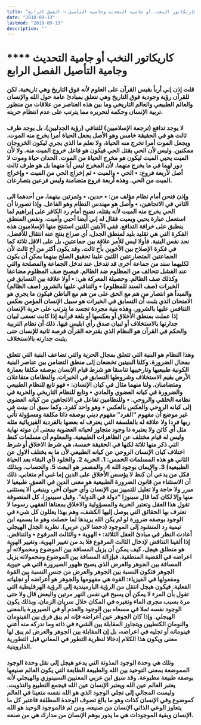 ```yaml
---
title: "كاريكاتور النخب، أو جامية التحديث وجامية التأصيل – الفصل الرابع"
date: "2018-09-13"
lastmod: "2018-09-13"
description: ""
---
```

# **** **كاريكاتور النخب أو جامية التحديث وجامية التأصيل الفصل الرابع**

### قلت إذن إني أربأ بقيس القرآن على العلوم لأنه فوق التاريخ وهي تاريخية. لكن للقرآن رؤية وجودية فوق التاريخ وهي تتعلق بمبادئ عامة حول الله والإنسان والعالم الطبيعي والعالم التاريخي وما بين هذه العناصر من علاقات من منظور تربية الإنسان وحكمه لتحريره مما يترتب على عدم انتظام حريته.

### لا يوجد تدافع (ترجمة الإسلاميين) للتنافي (رؤية الجدليين)، بل يوجد طرف ثالث هو في الحقيقة خامس وهو الأصل يجعل الحياة أمرا يخرج منه الموت، ويجعل الموت أمرا تخرج منه الحياة، ولا نعلم ما الذي يجري ليكون الخروجان ممكنين. وليس لأن الحي يقتل الحي فيكون هو فاعل خروج الميت منه. ولا لأن الميت يحيي الميت ليكون هو مخرج الحياة من الموت. الحدان حياة وموت لا دور لهما في ما يخرج منهما، لأن المخرج ليس أيا منهما بل هو طرف ثالث أصل لأربعة فروع: • الحي • والميت • ثم إخراج الحي من الميت • وإخراج الميت من الحي. وهذه أربعة فروع متضامنة وليس فرعين يتصارعان.

### وإذن فنحن أمام نظام مؤلف من: • حدين، • وثمرتين بينهما، من أحدهما الى الثاني في الاتجاهين، • وأصل هو مهندس النظام وهو الفاعل. وإذا تصورنا أن الحي يخرج منه الميت لأنه يقتله، نصبح أمام رد الكافر على إبراهيم لما استعمل عبارة يحيي ويميت فقال له إني أيضا أحيي وأميت. ونفس المنطق ينطبق على خرافة التدافع. ففي الآيتين اللتين استنتج منها الإسلاميون هذه الفكرة التي هي تقليد بليد لمنطق الجدل، أي صراع ينتج عنه انتقال للأفضل، نجد نفس البنية. فأولا ليس للأمر علاقة بين جماعتين، بل على الاقل ثلاثة كما في فكرة الإصلاح بين الأخوين بأخ ثالث. وقد يكون أكثر من أخ ثالث لأن الجماعتين المتصارعتين اللتين علينا تحقيق الصلح بينهما يمكن أن يكون لكليهما سند من جماعة أخرى قد تتدخل عند تدخل الجماعة والمصلحة والتي عند الفشل تتحالف من المظلوم ضد الظالم. فيصبح صف المظلوم مضاعفا وكذلك صف الظالم. وحصيلة المعركة هي: • أولا علاقة بين التسابق في الخيرات (صف السند للمظلوم) • والتنافي عليها بالشرور (صف الظالم) والمبدأ هو انتصار من هم مع الحق على من هم مع الباطن فيكون ما يجري هو الامتحان الذي يثبت أن التسابق في الخيرات هو سبيل الإنسان المؤمن بعكس التنافس عليها بالشرور. وهذه بنية مجردة تجسد ما يترتب على حرية الإنسان إذا عملت بمنطق الأخلاق أو بعكسها أو بلغة قرآنية إذا كانت تسعى لبيان جدارتها بالاستخلاف أو لبيان صدق رأي ابليس فيها. ذلك أن نظام التربية والحكم في القرآن هو النظام الذي يقترحه القرآن فرصة ثانية للإنسان حتى يثبت جدارته بالاستخلاف.

### وهذا النظام هو البنية التي تتعلق بمجال الحرية والتي تضاعف البنية التي تتعلق بمجال الضرورة. وكلتا البنيتين تخضعان إلى منطق التضامن بين عناصر البنية الكونية طبيعيها وتارخييها تناسقا هو شرط قيام الإنسان بوصفه مكلفا بعمارة الأرض بقيم الاستخلاف وشروطها التسابق في الخيرات. والنظامان متفاعلان ومتضامنان. ولنا منهما مثال في كيان الإنسان: • فهو تابع للنظام الطبيعي والضرورة في كيانه العضوي والمادي • وتابع للنظام التاريخي والحرية في نظامه الخلقي والروحي. • وللنظامين تفاعل في الاتجاهين من كيانه العضوي إلى كيانه الروحي والعكس بالعكس • وهو واحد كفرد. وكما سبق أن بينت في غير موضع أن مفهوم “الفرد” مفهوم ديني بوصفه ذاتا مكلفة ومسؤولة تأتي ربها فردا ولا علاقة له بالفلسفة التي يعترف له بعضها بالفردية الفيزيائية مثله مثل أي كائن ولا يعتبره ذا وجود متجاوز لحياته العضوية بمعنى أن موته نهاية وليس له قيام مختلف عن الظاهرات الطبيعية. والمعلوم أن مسلمات كنط التي ذكر منها ثلاثة لكنها في الحقيقة خمسة، هي شرط الاخلاق أو شرط اختلاف كيان الإنسان الروحي عن كيانه الطبيعي لأن ما به يختلف الاول عن الثاني هو هذه المسلمات الخمس: 1. الحرية 2. والخلود (أي البقاء بعد الحياة الطبيعية) 3. والإيمان بوجود الله 4. والمضمر هو البعث 5. والحساب. وبذلك فكل من يدعي أن كنط لا يؤسس الأخلاق على الدين إما غبي أم متغابي. ذلك أن الاستثناء من قانون الضرورة الطبيعية هو معنى الدين في العمق. طبيعيا لا مبرر ولا حاجة ولا تعليل للتمييز بين الإنسان وأي حيوان آخر، وينبغي ألا يستثنى منها وإلا لكان كما قال سبنوزا “دولة في الدولة”. وقبل سبينوزا، كل المتصوفة تقول هذا العقل وتعتبر الحرية والمسؤولية والاخلاق بمعناها الفقهي رسوما لا تعترف بها الحقائق التي يوصل إليها الكشف، وهم بهذا يعللون كل شيء في الوجود بوصفه ضرورة لو لم يكن الله يريدها لما حصلت وهو ما يسميه ابن تيمية رد المنشود إلى الموجود (دحضا لابن عربي). نظرية الجدل الهيجلي أعادت النظر في مبادئ العقل الثلاثة: • الهوية • والثالث المرفوع • والتناقض. إذا ألغينا التناقض لإدخال الثالث المرفوع فلا بد من تغيير الهوية. وتغيير الهوية هو منطلق هيجل. كيف يمكن أن يزيل المسافة بين الموضوع ومحمولاته أو اعراضه في القضية المنطقية. فبإزالة المسافة بين الموضوع ومحمولاته يزيل المسافة بين الجوهر والعرض الذي يصبح ظهور الصيرورة التي هي حيوية الجوهر فتكون النسبة بين الجوهر والعرض من جنس النسبة بين القوة ومفعولها في الفيزياء: القوة هي مفهومها والجوهر هو أعراضه أو تجلياته الفعلية. فيكون هيجل انتقل من الرؤية البارميندية إلى الرؤية الهرقليطية التي تقول بأن المرء لا يمكن أن يسبح في نفس النهر مرتين والبعض قال ولا حتى مرة بسبب مجرى الماء وتغيره في المكان خلال سريان الزمان. وبذلك يكون الوجود نفسه ثملا في مسعاه بين الوجود والعدم أو في الصيرورة بالمعنى الهيجلي. وإذا كان الجوهر عين أعراضه فإنه لم يبق فرق بين الفينومان والنومان الكنطيين ويتجاوز المقابلة بين الشيء في ذاته وما ندركه منه أعني فينومانه أو تجليه في اعراضه، بل إن المقابلة بين الجوهر والعرض لم يبق لها معنى ويكون هذا الكلام إدخالا لنظرية التطور في المعاني قبل التطورية الداروينية.

### وتلك هي وحدة الوجود المذوتة التي يدعو هيجل إلى نقل وحدة الوجود المموضعة بمعنى التوحيد بين الله والطبيعة الطابعة التي يكون العالم صنيعها بوصفه طبيعة مطبوعة. وقد سبق ابن عربي المعنيين السبينوزي والهيجلي لأنه يعتبر العالم عين الله ويعتبر الإنسان عين الله فيجمع التطبيع والتذويت. وليست المجالي إلى تجلي الوجود الذي هو الله نفسه متعينا في العالم كموضوع وفي الإنسان كذات وهو ما بالغ تصوف الوحدة المطلقة فاعتبر كل ما يتعاوز الوعي الذاتي الإنسان من صنيعه، ومن ثم فالموجود الوحيد هو الله الإنسان وبقية الموجودات هي ما يدور بوهم الإنسان من مدارك هي من صنعه.

###